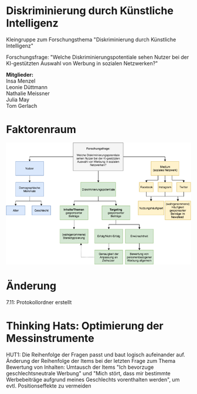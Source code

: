 # Diskriminierung durch Künstliche Intelligenz
Kleingruppe zum Forschungsthema "Diskriminierung durch Künstliche Intelligenz"

Forschungsfrage: "Welche Diskriminierungspotentiale sehen Nutzer bei der KI-gestützten Auswahl von Werbung in sozialen Netzwerken?"

**Mitglieder:** <br>
Insa Menzel <br>
Leonie Düttmann <br>
Nathalie Meissner <br>
Julia May <br>
Tom Gerlach 

# Faktorenraum
![tooltip](images/Faktorenraum.png)

# Änderung
7.11: Protokollordner erstellt

# Thinking Hats: Optimierung der Messinstrumente
HUT1: Die Reihenfolge der Fragen passt und baut logisch aufeinander auf.
      Änderung der Reihenfolge der Items bei der letzten Frage zum Thema Bewertung von Inhalten:
      Umtausch der Items "Ich bevorzuge geschlechtsneutrale Werbung" und "Mich stört, dass mir
      bestimmte Werbebeiträge aufgrund meines Geschlechts vorenthalten werden", um evtl.
      Positionseffekte zu vermeiden
